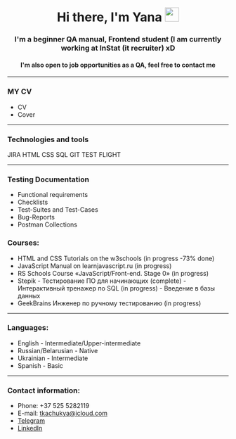 <h1 align="center">Hi there, I'm Yana
<img src="" height="32"/></h1>
<h3 align="center">I'm a beginner QA manual, Frontend student (I am currently working at InStat (it recruiter) xD</h3>
<h4 align="center">I'm also open to job opportunities as a QA, feel free to contact me</h4>

----------

### MY CV
+ CV
+ Cover

----------
### Technologies and tools
JIRA HTML CSS SQL GIT TEST FLIGHT

----------
### Testing Documentation
+ Functional requirements
+ Checklists
+ Test-Suites and Test-Cases
+ Bug-Reports
+ Postman Collections

### Courses:
+ HTML and CSS Tutorials on the w3schools (in progress -73% done)
+ JavaScript Manual on learnjavascript.ru (in progress)
+ RS Schools Course «JavaScript/Front-end. Stage 0» (in progress)
+ Stepik 
         - Тестирование ПО для начинающих (complete)
         - Интерактивный тренажер по SQL (in progress)
         - Введение в базы данных
+ GeekBrains Инженер по ручному тестированию (in progress)
----------

### Languages:
+ English - Intermediate/Upper-intermediate 
+ Russian/Belarusian - Native
+ Ukrainian - Intermediate
+ Spanish - Basic
----------

### Contact information:
- Phone: +37 525 5282119
- E-mail: tkachukya@icloud.com
- <a href= "https://t.me/Yana_Gurinovich" target="_blank"> Telegram</a>
- <a href="https://www.linkedin.com/in/yana-gurinovich-170a27101/" target="_blank">LinkedIn</a> 


